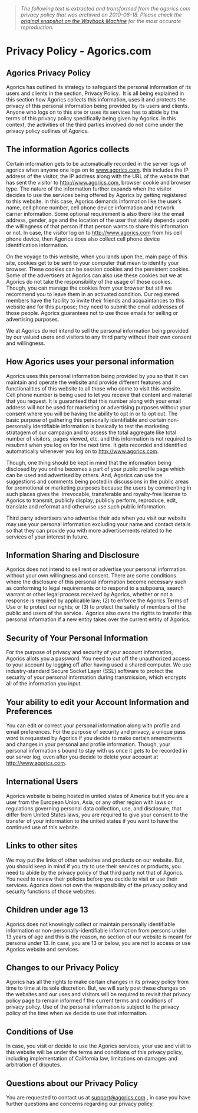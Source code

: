 > *The following text is extracted and transformed from the agorics.com privacy policy that was archived on 2010-06-18. Please check the [original snapshot on the Wayback Machine](https://web.archive.org/web/20100618232545id_/http%3A//www.agorics.com/privacy) for the most accurate reproduction.*

# Privacy Policy - Agorics.com

## **Agorics Privacy Policy**

Agorics has outlined its strategy to safeguard the personal information of its users and clients in the section, Privacy Policy.  It is all being explained in this section how Agorics collects this information, uses it and protects the privacy of this personal information being provided by its users and clients. Anyone who logs on to this site or uses its services has to abide by the terms of this privacy policy specifically being given by Agorics. In this context, the activities of the third parties involved do not come under the privacy policy outlines of Agorics.

## **The information Agorics collects**

Certain information gets to be automatically recorded in the server logs of agorics when anyone one logs on to www.agorics.com. this includes the IP address of the visitor, the IP address along with the URL of the website that has sent the visitor to http://www.agorics.com, browser cookie and browser type. The nature of the information further expands when the visitor decides to use the services being offered by Agorics by getting registered to this website. In this case, Agorics demands information like the user’s name, cell phone number, cell phone device information and network carrier information. Some optional requirement is also there like the email address, gender, age and the location of the user that solely depends upon the willingness of that person if that person wants to share this information or not. In case, the visitor log on to http://www.agorics.com from his cell phone device, then Agorics does also collect cell phone device identification information.

On the voyage to this website, when you lands upon the, main page of this site, cookies get to be sent to your computer that mean to identify your browser. These cookies can be session cookies and the persistent cookies. Some of the advertisers at Agorics can also use these cookies but we at Agorics do not take the responsibility of the usage of those cookies. Though, you can manage the cookies from your browser but still we recommend you to leave them in an activated condition. Our registered members have the facility to invite their friends and acquaintances to this website and for this purpose; they need to submit the email addresses of those people. Agorics guarantees not to use those emails for selling or advertising purposes.

We at Agorics do not intend to sell the personal information being provided by our valued users and visitors to any third party without their own consent and willingness.

## **How Agorics uses your personal information**

Agorics uses this personal information being provided by you so that it can maintain and operate the website and provide different features and functionalities of this website to all those who come to visit this website. Cell phone number is being used to let you receive that content and material that you request. It is guaranteed that this number along with your email address will not be used for marketing or advertising purposes without your consent where you will be having the ability to opt in or to opt out. The basic purpose of gathering this personally identifiable and certain non-personally identifiable information is basically to test the marketing stratagem of our campaign and to assess the total aggregate like total number of visitors, pages viewed, etc. and this information is not required to resubmit when you log on for the next time. It gets recorded and identified automatically whenever you log on to http://www.agorics.com.

Though, one thing should be kept in mind that the information being disclosed by you online becomes a part of your public profile page which can be used and advertised by others. And, Agorics can use the suggestions and comments being posted in discussions in the public areas for promotional or marketing purposes because the users by commenting in such places gives the  irrevocable, transferable and royalty-free license to Agorics to transmit, publicly display, publicly perform, reproduce, edit, translate and reformat and otherwise use such public Information.

Third party advertisers who advertise their ads when you visit our website may use your personal information excluding your name and contact details so that they can provide you with more advertisements related to he services of your interest in future.

## **Information Sharing and Disclosure**

Agorics does not intend to sell rent or advertise your personal information without your own willingness and consent. There are some conditions where the disclosure of this personal information become necessary such as conforming to legal requirements or to respond to a subpoena, search warrant or other legal process received by Agorics, whether or not a response is required by applicable law; (2) to enforce the Agorics Terms of Use or to protect our rights; or (3) to protect the safety of members of the public and users of the service.  Agorics also owns the rights to transfer this personal information if a new entity takes over the current entity of Agorics.

## **Security of Your Personal Information**

For the purpose of privacy and security of your account information, Agorics allots you a password. You need to cut off the unauthorized access to your account by logging off after having used a shared computer. We use industry-standard Secure Socket Layer (SSL) software to protect the security of your personal information during transmission, which encrypts all of the information you input.

## **Your ability to edit your Account Information and Preferences**

  
You can edit or correct your personal information along with profile and email preferences. For the purpose of security and privacy, a unique pass word is requested by Agorics if you decide to make certain amendments and changes in your personal and profile information. Though, your personal information s bound to stay with us once it gets to be recorded in our server log, even after you decide to delete your account at http://www.agorics.com.

## **International Users**

Agorics website is being hosted in united states of America but if you are a user from the European Union, Asia, or any other region with laws or regulations governing personal data collection, use, and disclosure, that differ from United States laws, you are required to give your consent to the transfer of your information to the united states if you want to have the continued use of this website.

## **Links to other sites**

We may put the links of other websites and products on our website. But, you should keep in mind if you try to use their services or products, you need to abide by the privacy policy of that third party not that of Agorics. You need to review their policies before you decide to visit or use their services. Agorics does not own the responsibility of the privacy policy and security functions of those websites.

## **Children under age 13**

Agorics does not knowingly collect or maintain personally identifiable information or non-personally-identifiable information from persons under 13 years of age and this is the reason, no section of our website is meant for persona under 13. In case, you are 13 or below, you are not to access or use Agorics website and services.

## **Changes to our Privacy Policy**

Agorics has all the rights to make certain changes in its privacy policy from time to time at its sole discretion. But, we will surly post these changes on the websites and our uses and visitors will be required to revisit that privacy policy page to remain informed f the current terms and conditions of privacy policy. Use of the personal information is subject to the privacy policy of the time when we decide to use that information.

## **Conditions of Use**

In case, you visit or decide to use the Agorics services, your use and visit to this website will be under the terms and conditions of this privacy policy, including implementation of California law, limitations on damages and arbitration of disputes.

## **Questions about our Privacy Policy**

You are requested to contact us at [support@agorics.com](mailto:support@agorics.com) , in case you have further questions and concerns regarding our privacy policy.
